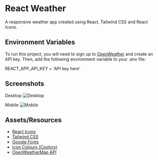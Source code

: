 
# React Weather

A responsive weather app created using React, Tailwind CSS and React Icons.

## Environment Variables

To run this project, you will need to sign up to [OpenWeather](https://openweathermap.org/) and create an API key. 
Then, add the following environment variable to your .env file:

REACT_APP_API_KEY = 'API key here'

## Screenshots

Desktop
![Desktop](https://i.ibb.co/fGrdnPz/Screenshot-2022-10-31-at-21-13-02.png)

Mobile
![Mobile](https://i.ibb.co/VQbNWy3/Screenshot-2022-10-31-at-21-13-15.png)

## Assets/Resources

 - [React Icons](https://react-icons.github.io/react-icons)
 - [Tailwind CSS](https://tailwindcss.com/)
 - [Google Fonts](https://fonts.google.com/)
 - [Icon Colours (Coolors)](https://coolors.co/palettes/trending)
 - [OpenWeatherMap API](https://openweathermap.org/API)

